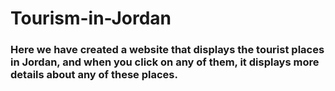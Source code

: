 # Tourism-in-Jordan

### Here we have created a website that displays the tourist places in Jordan, and when you click on any of them, it displays more details about any of these places.
